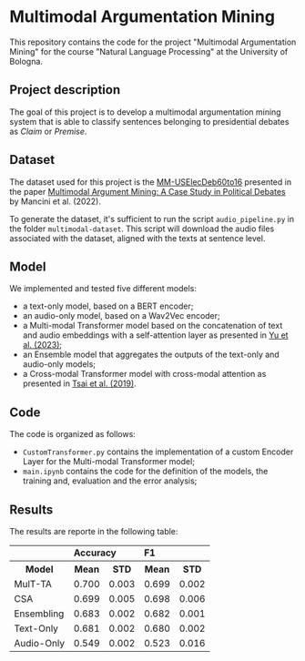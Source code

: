 # Multimodal Argumentation Mining
This repository contains the code for the project "Multimodal Argumentation Mining" for the course "Natural Language Processing" at the University of Bologna.

## Project description
The goal of this project is to develop a multimodal argumentation mining system that is able to classify sentences belonging to presidential debates as <em>Claim</em> or <em>Premise</em>.

## Dataset
The dataset used for this project is the [MM-USElecDeb60to16](https://github.com/federicoruggeri/multimodal-am/tree/main/multimodal-dataset) presented in the paper [Multimodal Argument Mining: A Case Study in Political Debates](https://aclanthology.org/2022.argmining-1.15.pdf) by Mancini et al. (2022).

To generate the dataset, it's sufficient to run the script `audio_pipeline.py` in the folder `multimodal-dataset`. This script will download the audio files associated with the dataset, aligned with the texts at sentence level.

## Model
We implemented and tested five different models:
- a text-only model, based on a BERT encoder;
- an audio-only model, based on a Wav2Vec encoder;
- a Multi-modal Transformer model based on the concatenation of text and audio embeddings with a self-attention layer as presented in [Yu et al. (2023)](https://arxiv.org/pdf/2305.11579v2.pdf);
- an Ensemble model that aggregates the outputs of the text-only and audio-only models; 
- a Cross-modal Transformer model with cross-modal attention as presented in [Tsai et al. (2019)](https://arxiv.org/pdf/1906.00295.pdf).

## Code
The code is organized as follows:
- `CustomTransformer.py` contains the implementation of a custom Encoder Layer for the Multi-modal Transformer model;
- `main.ipynb` contains the code for the definition of the models, the training and, evaluation and the error analysis;

## Results
The results are reporte in the following table:
<table>
  <tbody>
    <tr>
        <td colspan="1"><b></b></td>
        <td colspan="2"><b>Accuracy</b></td>
        <td colspan="2"><b>F1</b></td>
    </tr>
    <tr>
        <th colspan="1">Model</th>
        <th colspan="1">Mean</th>
        <th colspan="1">STD</th>
        <th colspan="1">Mean</th>
        <th colspan="1">STD</th>
    </tr>
    <tr>
        <td colspan="1">MulT-TA</td>
        <td colspan="1">0.700</td>
        <td colspan="1">0.003</td>
        <td colspan="1">0.699</td>
        <td colspan="1">0.002</td>
    </tr>
    <tr>
        <td colspan="1">CSA</td>
        <td colspan="1">0.699</td>
        <td colspan="1">0.005</td>
        <td colspan="1">0.698</td>
        <td colspan="1">0.006</td>
    </tr>
    <tr>
        <td colspan="1">Ensembling</td>
        <td colspan="1">0.683</td>
        <td colspan="1">0.002</td>
        <td colspan="1">0.682</td>
        <td colspan="1">0.001</td>
    </tr>
    <tr>
        <td colspan="1">Text-Only</td>
        <td colspan="1">0.681</td>
        <td colspan="1">0.002</td>
        <td colspan="1">0.680</td>
        <td colspan="1">0.002</td>
    </tr>
    <tr>
        <td colspan="1">Audio-Only</td>
        <td colspan="1">0.549</td>
        <td colspan="1">0.002</td>
        <td colspan="1">0.523</td>
        <td colspan="1">0.016</td>
    </tr>
  </tbody>
</table>